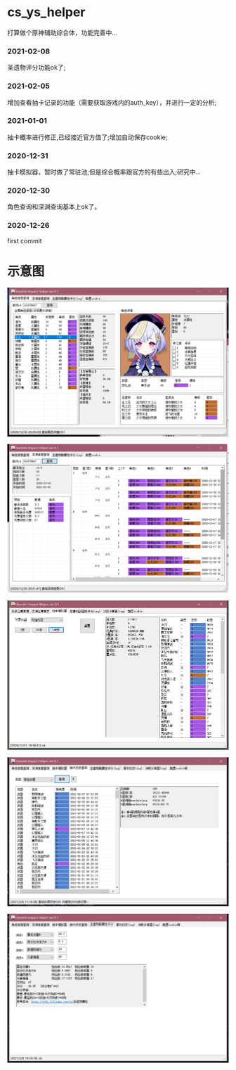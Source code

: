 # cs_ys_helper
打算做个原神辅助综合体，功能完善中...

### 2021-02-08
圣遗物评分功能ok了;

### 2021-02-05
增加查看抽卡记录的功能（需要获取游戏内的auth\_key），并进行一定的分析;

### 2021-01-01
抽卡概率进行修正,已经接近官方值了;增加自动保存cookie;

### 2020-12-31
抽卡模拟器，暂时做了常驻池;但是综合概率跟官方的有些出入;研究中...

### 2020-12-30 
角色查询和深渊查询基本上ok了。

### 2020-12-26
first commit

# 示意图

![examples](sample.png "examples")

![examples](sample2.png "examples")

![examples](sample3.png "examples")

![examples](sample4.png "examples")

![examples](sample5.png "examples")
